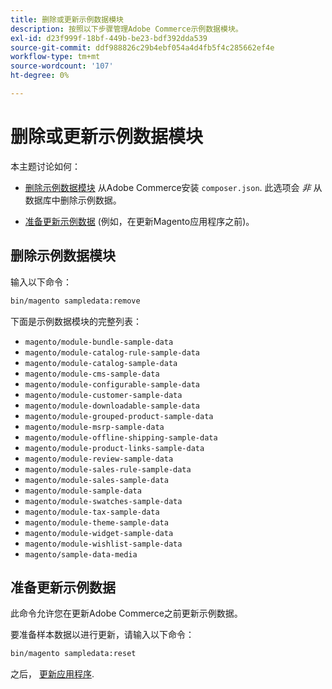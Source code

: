 ```yaml
---
title: 删除或更新示例数据模块
description: 按照以下步骤管理Adobe Commerce示例数据模块。
exl-id: d23f999f-18bf-449b-be23-bdf392dda539
source-git-commit: ddf988826c29b4ebf054a4d4fb5f4c285662ef4e
workflow-type: tm+mt
source-wordcount: '107'
ht-degree: 0%

---
```


# 删除或更新示例数据模块

本主题讨论如何：

* [删除示例数据模块](#remove-sample-data-modules) 从Adobe Commerce安装 `composer.json`. 此选项会 *非* 从数据库中删除示例数据。

* [准备更新示例数据](#prepare-to-update-sample-data) (例如，在更新Magento应用程序之前)。

## 删除示例数据模块

输入以下命令：

```bash
bin/magento sampledata:remove
```

下面是示例数据模块的完整列表：

* `magento/module-bundle-sample-data`
* `magento/module-catalog-rule-sample-data`
* `magento/module-catalog-sample-data`
* `magento/module-cms-sample-data`
* `magento/module-configurable-sample-data`
* `magento/module-customer-sample-data`
* `magento/module-downloadable-sample-data`
* `magento/module-grouped-product-sample-data`
* `magento/module-msrp-sample-data`
* `magento/module-offline-shipping-sample-data`
* `magento/module-product-links-sample-data`
* `magento/module-review-sample-data`
* `magento/module-sales-rule-sample-data`
* `magento/module-sales-sample-data`
* `magento/module-sample-data`
* `magento/module-swatches-sample-data`
* `magento/module-tax-sample-data`
* `magento/module-theme-sample-data`
* `magento/module-widget-sample-data`
* `magento/module-wishlist-sample-data`
* `magento/sample-data-media`

## 准备更新示例数据

此命令允许您在更新Adobe Commerce之前更新示例数据。

要准备样本数据以进行更新，请输入以下命令：

```bash
bin/magento sampledata:reset
```

之后， [更新应用程序](../tutorials/uninstall.md#update-the-application).
